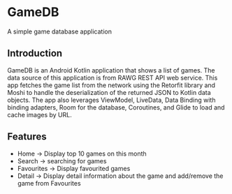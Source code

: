# GameDB
A simple game database application

## Introduction
GameDB is an Android Kotlin application that shows a list of games. The data source of this application is from RAWG REST API web service. This app fetches the game list from the network using the Retorfit library and Moshi to handle the deserialization of the returned JSON to Kotlin data objects.
The app also leverages ViewModel, LiveData, Data Binding with binding adapters, Room for the database, Coroutines, and Glide to load and cache images by URL.

## Features
- Home -> Display top 10 games on this month
- Search -> searching for games
- Favourites -> Display favourited games
- Detail -> Display detail information about the game and add/remove the game from Favourites
